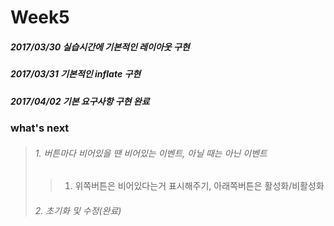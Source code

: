 # Week5

##### 2017/03/30 실습시간에 기본적인 레이아웃 구현
##### 2017/03/31 기본적인 inflate 구현
##### 2017/04/02 기본 요구사항 구현 완료

### what's next
> ###### 1. 버튼마다 비어있을 땐 비어있는 이벤트, 아닐 때는 아닌 이벤트
>> 1) 위쪽버튼은 비어있다는거 표시해주기, 아래쪽버튼은 활성화/비활성화
> ###### 2. 초기화 및 수정(완료)
